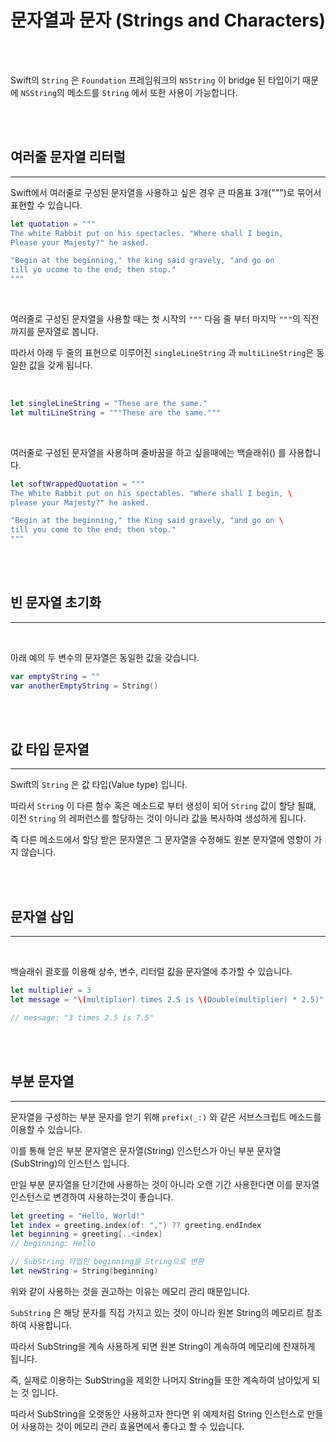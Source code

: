 # 문자열과 문자 (Strings and Characters)

<br>
<br>

Swift의 `String` 은 `Foundation` 프레임워크의 `NSString` 이 bridge 된 타입이기 때문에 `NSString`의 메소드를 `String` 에서 또한 사용이 가능합니다.

<br>
<br>

## 여러줄 문자열 리터럴
---

Swift에서 여러줄로 구성된 문자열을 사용하고 싶은 경우 큰 따옴표 3개(""")로 묶어서 표현할 수 있습니다.

```swift
let quotation = """
The white Rabbit put on his spectacles. "Where shall I begin,
Please your Majesty?" he asked.

"Begin at the beginning," the king said gravely, "and go on
till yo ucome to the end; then stop."
"""
```

<br>

여러줄로 구성된 문자열을 사용할 때는 첫 시작의 `"""` 다음 줄 부터 마지막 `"""`의 직전까지를 문자열로 봅니다.

따라서 아래 두 줄의 표현으로 이루어진 `singleLineString` 과 `multiLineString`은 동일한 값을 갖게 됩니다.

<br>

```swift
let singleLineString = "These are the same."
let multiLineString = """These are the same."""
```

<br>

여러줄로 구성된 문자열을 사용하며 줄바꿈을 하고 싶을때에는 백슬래쉬(\) 를 사용합니다.

```swift
let softWrappedQuotation = """
The White Rabbit put on his spectables. "Where shall I begin, \
please your Majesty?" he asked.

"Begin at the beginning," the King said gravely, "and go on \
till you come to the end; then stop."
"""
```

<br>
<br>

## 빈 문자열 초기화
---

<br>

아래 예의 두 변수의 문자열은 동일한 값을 갖습니다.

```swift
var emptyString = ""
var anotherEmptyString = String()
```

<br>
<br>

## 값 타입 문자열
---

Swift의 `String` 은 값 타입(Value type) 입니다.

따라서 `String` 이 다른 함수 혹은 메소드로 부터 생성이 되어 `String` 값이 할당 될떄, 이전 `String` 의 레퍼런스를 할당하는 것이 아니라 값을 복사하여 생성하게 됩니다.

즉 다른 메소드에서 할당 받은 문자열은 그 문자열을 수정해도 원본 문자열에 영향이 가지 않습니다.


<br>
<br>

## 문자열 삽입
---
<br>

백슬래쉬 괄호를 이용해 상수, 변수, 리터럴 값을 문자열에 추가할 수 있습니다.

```swift
let multiplier = 3
let message = "\(multiplier) times 2.5 is \(Double(multiplier) * 2.5)"

// message: "3 times 2.5 is 7.5"
```

<br>
<br>

## 부분 문자열
---

문자열을 구성하는 부분 문자를 얻기 위해 `prefix(_:)` 와 같은 서브스크립트 메소드를 이용할 수 있습니다.

이를 통해 얻은 부분 문자열은 문자열(String) 인스턴스가 아닌 부분 문자열(SubString)의 인스턴스 입니다.

만일 부분 문자열을 단기간에 사용하는 것이 아니라 오랜 기간 사용한다면 이를 문자열 인스턴스로 변경하여 사용하는것이 좋습니다.

```swift
let greeting = "Hello, World!"
let index = greeting.index(of: ",") ?? greeting.endIndex
let beginning = greeting[..<index]
// beginning: Hello

// SubString 타입인 beginning을 String으로 변환
let newString = String(beginning)
```

위와 같이 사용하는 것을 권고하는 이유는 메모리 관리 때문입니다.

`SubString` 은 해당 문자를 직접 가지고 있는 것이 아니라 원본 String의 메모리르 참조하여 사용합니다.

따라서 SubString을 계속 사용하게 되면 원본 String이 계속하여 메모리에 잔재하게 됩니다.

즉, 실제로 이용하는 SubString을 제외한 나머지 String들 또한 계속하여 남아있게 되는 것 입니다.

따라서 SubString을 오랫동안 사용하고자 한다면 위 예제처럼 String 인스턴스로 만들어 사용하는 것이 메모리 관리 효율면에서 좋다고 할 수 있습니다.

